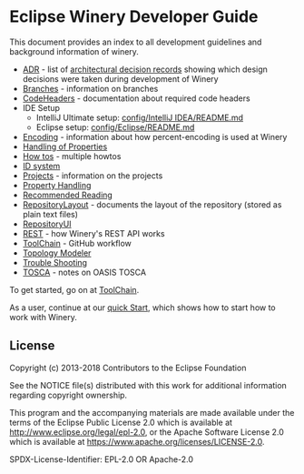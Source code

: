 # Eclipse Winery Developer Guide

This document provides an index to all development guidelines and background information of winery.

- [ADR](../adr) - list of [architectural decision records](https://adr.github.io) showing which design decisions were taken during development of Winery
- [Branches](branches.md) - information on branches
- [CodeHeaders](CodeHeaders.md) - documentation about required code headers
- IDE Setup
    - IntelliJ Ultimate setup: [config/IntelliJ IDEA/README.md](config/IntelliJ%20IDEA/)
    - Eclipse setup: [config/Eclipse/README.md](config/Eclipse/)
- [Encoding](Encoding.md) - information about how percent-encoding is used at Winery
- [Handling of Properties](property-handling.md)
- [How tos](howtos) - multiple howtos
- [ID system](id-system.md)
- [Projects](projects.md) - information on the projects
- [Property Handling](property-handling.md)
- [Recommended Reading](recommended-reading.md)
- [RepositoryLayout](RepositoryLayout.md) - documents the layout of the repository (stored as plain text files)
- [RepositoryUI](RepositoryUI.md)
- [REST](REST.md) - how Winery's REST API works
- [ToolChain](ToolChain) - GitHub workflow
- [Topology Modeler](topology-modeler.md)
- [Trouble Shooting](troubleshootings.md)
- [TOSCA](../tosca/) - notes on OASIS TOSCA

To get started, go on at [ToolChain](ToolChain.md).

As a user, continue at our [quick Start](../user/quickstart.md), which shows how to start how to work with Winery.

## License

Copyright (c) 2013-2018 Contributors to the Eclipse Foundation

See the NOTICE file(s) distributed with this work for additional
information regarding copyright ownership.

This program and the accompanying materials are made available under the
terms of the Eclipse Public License 2.0 which is available at
http://www.eclipse.org/legal/epl-2.0, or the Apache Software License 2.0
which is available at https://www.apache.org/licenses/LICENSE-2.0.

SPDX-License-Identifier: EPL-2.0 OR Apache-2.0
